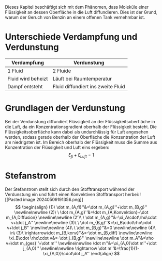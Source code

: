 Dieses Kapitel beschäftigt sich mit dem Phänomen, dass Moleküle einer Flüssigkeit an dessen Oberfläche in die Luft diffundieren. Dies ist der Grund, warum der Geruch von Benzin an einem offenen Tank vernehmbar ist.

# Unterschiede Verdampfung und Verdunstung
| Verdampfung        | Verdunstung                        |
| ------------------ | ---------------------------------- |
| 1 Fluid            | 2 Fluide                           |
| Fluid wird beheizt | Läuft bei Raumtemperatur           |
| Dampf entsteht     | Fluid diffundiert ins zweite Fluid |
# Grundlagen der Verdunstung
Bei der Verdunstung diffundiert Flüssigkeit an der Flüssigkeitsoberfläche in die Luft, da ein Konzentrationsgradient oberhalb der Flüssigkeit besteht. Die Flüssigkeitsoberfläche kann dabei als undurchlässig für Luft angesehen werden, sodass gerade oberhalb der Oberfläche die Konzentration der Luft am niedrigsten ist. Im Bereich oberhalb der Flüssigkeit muss die Summe aus Konzentration der Flüssigkeit und Luft eins ergeben:
$$
\xi_{fl}+\xi_{Luft}=1
$$
# Stefanstrom
Der Stefanstrom stellt sich durch den Stofftransport während der Verdunstung ein und führt einen Konvektiven Stofftransport herbei:
![[Pasted image 20240509191356.png]]
$$
\begin{align}
(1)\ \dot m_{A,fl}''&=\dot m_{A,g}''+\dot m_{B,g}''
\newline\newline
(2)\ \ \dot m_{A,g}''&=\dot m_{A,Konvektion}+\dot m_{A,Diffusion}
\newline\newline
(2')\ \ \dot m_{A,g}''&=\xi_A\cdot\rho\cdot v+\dot j_A''
\newline\newline
(3)\ \ \dot m_{B,g}''&=\xi_B\cdot\rho\cdot v+\dot j_B''
\newline\newline
(4)\ \ \dot m_{B,g}''&=0
\newline\newline
(4)\ in\ (3)\ \rightarrow\dot m_{B,konv}''&=-\dot m_{B,diff}
\newline\newline
\xi_B\cdot \rho\cdot v&=-\dot j_{B,g}''
\newline\newline
\dot m_A''&=\rho v=\dot m_{ges}''=\dot m''
\newline\newline
\dot m''&=\xi_{A,0}\dot m''+\dot j_{A,0}''
\newline\newline
\rightarrow \dot m''&=\frac{1}{1-\xi_{A,0}}\cdot\dot j_A''
\end{align}
$$
